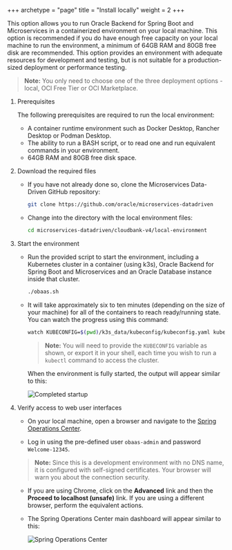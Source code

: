 +++
archetype = "page"
title = "Install locally"
weight = 2
+++


This option allows you to run Oracle Backend for Spring Boot and Microservices in a containerized
environment on your local machine.  This option is recommended if you do have enough
free capacity on your local machine to run the environment, a minimum of 64GB RAM and 80GB free disk are recommended.
This option provides an environment with adequate resources for development and testing, but
is not suitable for a production-sized deployment or performance testing.

   > **Note:** You only need to choose one of the three deployment options - local, OCI Free Tier or OCI Marketplace.

1. Prerequisites

   The following prerequisites are required to run the local environment:

   * A container runtime environment such as Docker Desktop, Rancher Desktop or Podman Desktop.
   * The ability to run a BASH script, or to read one and run equivalent commands in your environment.
   * 64GB RAM and 80GB free disk space.

1. Download the required files

   * If you have not already done so, clone the Microservices Data-Driven GitHub repository:

     ```bash
     git clone https://github.com/oracle/microservices-datadriven
     ```

   * Change into the directory with the local environment files:

     ```bash
     cd microservices-datadriven/cloudbank-v4/local-environment
     ```

1. Start the environment

   * Run the provided script to start the environment, including a Kubernetes cluster in a container (using k3s), Oracle Backend
     for Spring Boot and Microservices and an Oracle Database instance inside that cluster.

     ```bash
     ./obaas.sh
     ```  

   * It will take approximately six to ten minutes (depending on the size of your machine) for all of the containers
     to reach ready/running state. You can watch the progress using this command:

     ```bash
     watch KUBECONFIG=$(pwd)/k3s_data/kubeconfig/kubeconfig.yaml kubectl get pod -A
     ```

     > **Note:** You will need to provide the `KUBECONFIG` variable as shown, or export it in your shell, each time you wish to run a `kubectl` command to access the cluster.

     When the environment is fully started, the output will appear similar to this:

     ![Completed startup](../images/install-free-tier-2.png " ")

1. Verify access to web user interfaces

   * On your local machine, open a browser and navigate to the [Spring Operations Center](https://localhost:433/soc).

   * Log in using the pre-defined user `obaas-admin` and password `Welcome-12345`.

    > **Note:** Since this is a development environment with no DNS name, it is configured with self-signed certificates. Your browser will warn you about the connection security.

   * If you are using Chrome, click on the **Advanced** link and then the **Proceed to localhost (unsafe)** link.
     If you are using a different browser, perform the equivalent actions.

   * The Spring Operations Center main dashboard will appear similar to this:

     ![Spring Operations Center](../images/install-free-tier-5.png " ")
